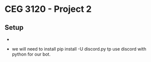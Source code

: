 
# CEG 3120 - Project 2 

## Setup

*


* we will need to install pip install -U discord.py tp use discord with python for our bot.